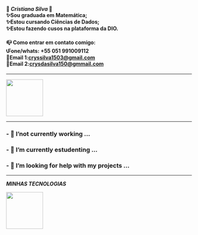 
#### 💫 ___Cristiana Silva___ 💫<br>✨Sou graduada em Matemática;<br>✨Estou cursando Ciências de Dados;<br> ✨Estou fazendo cusos na plataforma da DIO.
#### 📪  **Como entrar em contato comigo:**<br>📞**Fone/whats: +55 051 991009112**<br>📧**Email 1:cryssilva1503@gmail.com**<br>📧**Email 2:crysdasilva150@gmmail.com**

--------------------

<img src="https://itforum.com.br/wp-content/uploads/2019/03/cientistadedados_1300730113-2.jpg?x18155" width="100px"> <br>

--------------------------------------------------

### - 🔭 I’not currently working ...
### - 🌱 I’m currently estudenting ...
### - 🤔 I’m looking for help with my projects  ...
--------------------------------------------------

___MINHAS TECNOLOGIAS___

<img src="https://cdn.jsdelivr.net/gh/devicons/devicon@latest/icons/git/git-original.svg" width="100px">

